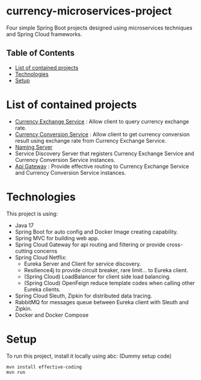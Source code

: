 # currency-microservices-project
Four simple Spring Boot projects designed using microservices techniques and Spring Cloud frameworks.

## Table of Contents
* [List of contained projects](#list-of-contained-projects)
* [Technologies](#technologies)
* [Setup](#setup)

# List of contained projects
* [Currency Exchange Service](https://github.com/lordrose1951890/currency-microservices-project/tree/master/currency-exchange-service)
  : Allow client to query currency exchange rate.
* [Currency Conversion Service](https://github.com/lordrose1951890/currency-microservices-project/tree/master/currency-conversion-service)
  : Allow client to get currency conversion result using exchange rate from Currency Exchange Service.
* [Naming Server](https://github.com/lordrose1951890/currency-microservices-project/tree/master/naming-server)
* Service Discovery Server that registers Currency Exchange Service and Currency Conversion Service instances.
* [Api Gateway](https://github.com/lordrose1951890/currency-microservices-project/tree/master/api-gateway)
  : Provide effective routing to Currency Exchange Service and Currency Conversion Service instances.

# Technologies
This project is using:
* Java 17
* Spring Boot for auto config and Docker Image creating capability.
* Spring MVC for building web app.
* Spring Cloud Gateway for api routing and filtering or provide cross-cutting concerns
* Spring Cloud Netflix:
  * Eureka Server and Client for service discovery.
  * Resilience4j to provide circuit breaker, rare limit... to Eureka client.
  * (Spring Cloud) LoadBalancer for client side load balancing.
  * (Spring Cloud) OpenFeign reduce template codes when calling other Eureka clients.
* Spring Cloud Sleuth, Zipkin for distributed data tracing.
* RabbitMQ for messages queue between Eureka client with Sleuth and Zipkin.
* Docker and Docker Compose

# Setup
To run this project, install it locally using abc:
(Dummy setup code)
```
mvn install effective-coding
mvn run
```
